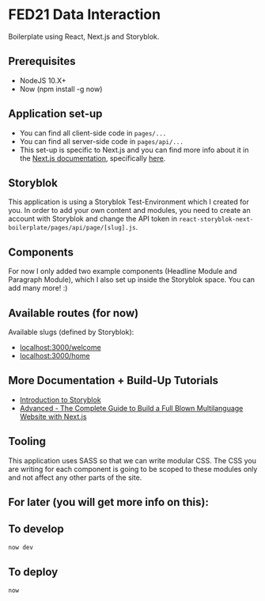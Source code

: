 # FED21 Data Interaction
Boilerplate using React, Next.js and Storyblok.

## Prerequisites
- NodeJS 10.X+
- Now (npm install -g now)

## Application set-up
- You can find all client-side code in ```pages/...```
- You can find all server-side code in ```pages/api/...```
- This set-up is specific to Next.js and you can find more info about it in the [Next.js documentation](https://nextjs.org/docs), specifically [here](https://nextjs.org/docs/api-routes/introduction).

## Storyblok
This application is using a Storyblok Test-Environment which I created for you. In order to add your own content and modules, you need to create an account with Storyblok and change the API token in ```react-storyblok-next-boilerplate/pages/api/page/[slug].js```.

## Components
For now I only added two example components (Headline Module and Paragraph Module), which I also set up inside the Storyblok space. You can add many more! :)

## Available routes (for now)
Available slugs (defined by Storyblok):
- [localhost:3000/welcome](http://localhost:3000/welcome)
- [localhost:3000/home](http://localhost:3000/home)

## More Documentation + Build-Up Tutorials
- [Introduction to Storyblok](https://www.storyblok.com/docs/Prologue/Introduction)
- [Advanced - The Complete Guide to Build a Full Blown Multilanguage Website with Next.js](https://www.storyblok.com/tp/next-js-react-guide)

## Tooling
This application uses SASS so that we can write modular CSS.
The CSS you are writing for each component is going to be scoped to these modules only and not affect any other parts of the site.

## For later (you will get more info on this):

## To develop
```bash
now dev
```

## To deploy
```bash
now
```